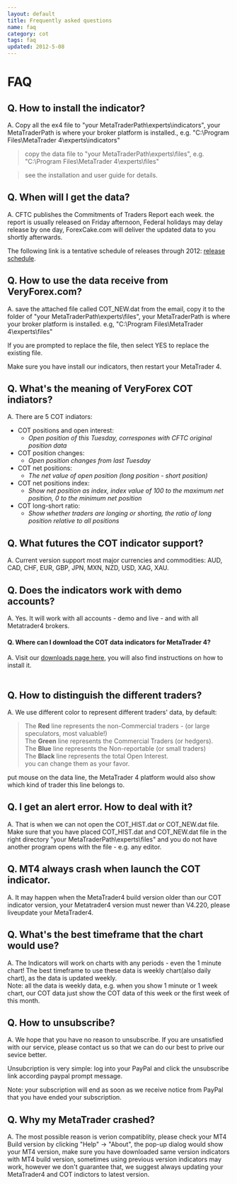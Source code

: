 ```yaml
---
layout: default
title: Frequently asked questions
name: faq
category: cot
tags: faq
updated: 2012-5-08
---
```


FAQ
=================================

Q. How to install the indicator?
----------------------------------
A. Copy all the ex4 file to "your MetaTraderPath\experts\indicators", your MetaTraderPath is where your broker platform is installed., e.g. "C:\Program Files\MetaTrader 4\experts\indicators"
   
> copy the data file to "your MetaTraderPath\experts\files", e.g. "C:\Program Files\MetaTrader 4\experts\files"
   
> see the installation and user guide for details.


Q. When will I get the data?
----------------------------------
A. CFTC publishes the Commitments of Traders Report each week. the report is usually released on Friday afternoon, Federal holidays may delay release by one day, ForexCake.com will deliver the updated data to you shortly afterwards.

The following link is a tentative schedule of releases through 2012: [release schedule](/cot/schedule.html).


Q. How to use the data receive from VeryForex.com?
----------------------------------
A. save the attached file called COT_NEW.dat from the email, copy it to the folder of "your MetaTraderPath\experts\files", your MetaTraderPath is where your broker platform is installed. e.g, "C:\Program Files\MetaTrader 4\experts\files"

If you are prompted to replace the file, then select YES to replace the existing file.

Make sure you have install our indicators, then restart your MetaTrader 4.


Q. What's the meaning of VeryForex COT indiators?
----------------------------------
A. There are 5 COT indiators:

- COT positions and open interest:
	- *Open position of this Tuesday, correspones with CFTC original position data*
- COT position changes: 
	- *Open position changes from last Tuesday*
- COT net positions: 
	- *The net value of open position (long position - short position)*
- COT net positions index: 
	- *Show net position as index, index value of 100 to the maximum net position, 0 to the minimum net position*
- COT long-short ratio:
	- *Show whether traders are longing or shorting, the ratio of long position relative to all positions*


Q. What futures the COT indicator support?
----------------------------------
A. Current version support most major currencies and commodities: AUD, CAD, CHF, EUR, GBP, JPN, MXN, NZD, USD, XAG, XAU.


Q. Does the indicators work with demo accounts?
----------------------------------
A. Yes. It will work with all accounts - demo and live - and with all Metatrader4 brokers.


<h4>Q. Where can I download the COT data indicators for MetaTrader 4?</h4>
A. Visit our <a href='../cot/download.htm'>downloads page here</a>, you will also find instructions on how to install it.
<br/><br/>

Q. How to distinguish the different traders?
----------------------------------
A. We use different color to represent different traders' data, by default:
> The **Red** line represents the non-Commercial traders - (or large speculators, most valuable!)  
> The **Green** line represents the Commercial Traders (or hedgers).  
> The **Blue** line represents the Non-reportable (or small traders)  
> The **Black** line represents the total Open Interest.    
you can change them as your favor.

put mouse on the data line, the MetaTrader 4 platform would also show which kind of trader this line belongs to.


Q. I get an alert error. How to deal with it?
----------------------------------
A. That is when we can not open the COT_HIST.dat or COT_NEW.dat file. Make sure that you have placed COT_HIST.dat and COT_NEW.dat file in the right directory "your MetaTraderPath\experts\files" and you do not have another program opens with the file - e.g. any editor.


Q. MT4 always crash when launch the COT indicator.
----------------------------------
A. It may happen when the MetaTrader4 build version older than our COT indicator version, your Metatrader4 version must newer than  V4.220, please liveupdate your MetaTrader4.


Q. What's the best timeframe that the chart would use?
----------------------------------
A. The Indicators will work on charts with any periods - even the 1 minute chart! The best timeframe to use these data is weekly chart(also daily chart), as the data is updated weekly.<br>
Note: all the data is weekly data, e.g. when you show 1 minute or 1 week chart, our COT data just show the COT data of this week or the first week of this month.


Q. How to unsubscribe?
----------------------------------
A. We hope that you have no reason to unsubscribe. If you are unsatisfied with our service, please contact us so that we can do our best to prive our sevice better.

Unsubcription is very simple: log into your PayPal and click the unsubscribe link according paypal prompt message. 

Note: your subscription will end as soon as we receive notice from PayPal that you have ended your subscription.


Q. Why my MetaTrader crashed?
----------------------------------
A. The most possible reason is verion compatiblity, please check your MT4 Build version by clicking "Help" -> "About", the pop-up dialog would show your MT4 version, make sure you have downloaded same version indicators with MT4 build version, sometimes using previous version indicators may work, however we don't guarantee that, we suggest always updating your MetaTrader4 and COT indictors to latest version.

